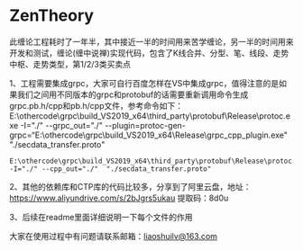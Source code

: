 # ZenTheory
此缠论工程耗时了一年半，其中接近一半的时间用来苦学缠论，另一半的时间用来开发和测试，缠论(缠中说禅)实现代码，包含了K线合并、分型、笔、线段、走势中枢、走势类型，第1/2/3类买卖点

1、工程需要集成grpc，大家可自行百度怎样在VS中集成grpc，值得注意的是如果我们之间用不同版本的grpc和protobuf的话需要重新调用命令生成grpc.pb.h/cpp和pb.h/cpp文件，参考命令如下：
	E:\othercode\grpc\build_VS2019_x64\third_party\protobuf\Release\protoc.exe -I="./" --grpc_out="./"  --plugin=protoc-gen-grpc=“E:\othercode\grpc\build_VS2019_x64\Release\grpc_cpp_plugin.exe"  "./secdata_transfer.proto"
	
	E:\othercode\grpc\build_VS2019_x64\third_party\protobuf\Release\protoc.exe -I="./" --cpp_out="./"  "./secdata_transfer.proto"

2、其他的依赖库和CTP库的代码比较多，分享到了阿里云盘，地址：https://www.aliyundrive.com/s/2bJgrs5ukau 提取码：8d0u

3、后续在readme里面详细说明一下每个文件的作用

大家在使用过程中有问题请联系邮箱：liaoshuilv@163.com
